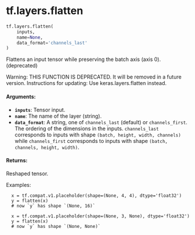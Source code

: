 <div itemscope itemtype="http://developers.google.com/ReferenceObject">
<meta itemprop="name" content="tf.layers.flatten" />
<meta itemprop="path" content="Stable" />
</div>

# tf.layers.flatten

``` python
tf.layers.flatten(
    inputs,
    name=None,
    data_format='channels_last'
)
```

Flattens an input tensor while preserving the batch axis (axis 0). (deprecated)

Warning: THIS FUNCTION IS DEPRECATED. It will be removed in a future version.
Instructions for updating:
Use keras.layers.flatten instead.

#### Arguments:

* <b>`inputs`</b>: Tensor input.
* <b>`name`</b>: The name of the layer (string).
* <b>`data_format`</b>: A string, one of `channels_last` (default) or `channels_first`.
    The ordering of the dimensions in the inputs.
    `channels_last` corresponds to inputs with shape
    `(batch, height, width, channels)` while `channels_first` corresponds to
    inputs with shape `(batch, channels, height, width)`.


#### Returns:

  Reshaped tensor.

Examples:

```
  x = tf.compat.v1.placeholder(shape=(None, 4, 4), dtype='float32')
  y = flatten(x)
  # now `y` has shape `(None, 16)`

  x = tf.compat.v1.placeholder(shape=(None, 3, None), dtype='float32')
  y = flatten(x)
  # now `y` has shape `(None, None)`
```